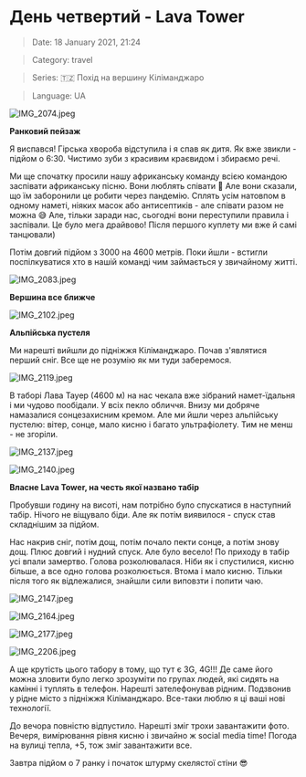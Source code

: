 # День четвертий - **Lava Tower**

> Date: 18 January 2021, 21:24

> Category: travel

> Series: 🇹🇿 Похід на вершину Кіліманджаро

> Language: UA

![IMG_2074.jpeg](https://res.craft.do/user/full/b5a256f3-51ff-c8e5-10fe-9343b6a0451d/doc/F4CC4F0B-97DA-4752-BE3C-BCD8ECCC932E/401CC61C-4120-4B41-9FDB-D119035CCD73_2/IMG_2074.jpeg)

**Ранковий пейзаж**

Я виспався! Гірська хвороба відступила і я спав як дитя. Як вже звикли - підйом о 6:30. Чистимо зуби з красивим краєвидом і збираємо речі.

Ми ще спочатку просили нашу африканську команду всією командою заспівати африканську пісню. Вони люблять співати 🙂 Але вони сказали, що їм заборонили це робити через пандемію. Сплять усім натовпом в одному наметі, ніяких масок або антисептиків - але співати разом не можна 😅 Але, тільки заради нас, сьогодні вони переступили правила і заспівали. Це було мега драйвово! Після першого куплету ми вже й самі танцювали)

Потім довгий підйом з 3000 на 4600 метрів. Поки йшли - встигли поспілкуватися хто в нашій команді чим займається у звичайному житті.

![IMG_2083.jpeg](https://res.craft.do/user/full/b5a256f3-51ff-c8e5-10fe-9343b6a0451d/doc/F4CC4F0B-97DA-4752-BE3C-BCD8ECCC932E/73E1A28C-459E-49D2-8D6F-EAF10F91E539_2/IMG_2083.jpeg)

**Вершина все ближче**

![IMG_2102.jpeg](https://res.craft.do/user/full/b5a256f3-51ff-c8e5-10fe-9343b6a0451d/doc/F4CC4F0B-97DA-4752-BE3C-BCD8ECCC932E/949A43FB-6494-49E1-8BC8-6FD87DFA6D87_2/IMG_2102.jpeg)

**Альпійська пустеля**

Ми нарешті вийшли до підніжжя Кіліманджаро. Почав з'являтися перший сніг. Все ще не розумію як ми туди заберемося.

![IMG_2119.jpeg](https://res.craft.do/user/full/b5a256f3-51ff-c8e5-10fe-9343b6a0451d/doc/F4CC4F0B-97DA-4752-BE3C-BCD8ECCC932E/D1D22367-BACE-470C-866F-E44E2DDDD798_2/IMG_2119.jpeg)

В таборі Лава Тауер (4600 м) на нас чекала вже зібраний намет-їдальня і ми чудово пообідали. У всіх пекло обличчя. Внизу ми добряче намазалися сонцезахисним кремом. Але ми йшли через альпійську пустелю: вітер, сонце, мало кисню і багато ультрафіолету. Тим не менш - не згоріли.

![IMG_2137.jpeg](https://res.craft.do/user/full/b5a256f3-51ff-c8e5-10fe-9343b6a0451d/doc/F4CC4F0B-97DA-4752-BE3C-BCD8ECCC932E/FFEF0462-13EB-4D62-A331-03DAE6C7A6B7_2/IMG_2137.jpeg)

![IMG_2140.jpeg](https://res.craft.do/user/full/b5a256f3-51ff-c8e5-10fe-9343b6a0451d/doc/F4CC4F0B-97DA-4752-BE3C-BCD8ECCC932E/2F42AF61-4DE6-4415-9ED5-D24C21314FAE_2/IMG_2140.jpeg)

**Власне Lava Tower, на честь якої названо табір**

Пробувши годину на висоті, нам потрібно було спускатися в наступний табір. Нічого не віщувало біди. Але як потім виявилося - спуск став складнішим за підйом.

Нас накрив сніг, потім дощ, потім почало пекти сонце, а потім знову дощ. Плюс довгий і нудний спуск. Але було весело! По приходу в табір усі впали замертво. Голова розколювалася. Ніби як і спустилися, кисню більше, а все одно голова розколюється. Втома і мало кисню. Тільки після того як відлежалися, знайшли сили виповзти і попити чаю.

![IMG_2147.jpeg](https://res.craft.do/user/full/b5a256f3-51ff-c8e5-10fe-9343b6a0451d/doc/F4CC4F0B-97DA-4752-BE3C-BCD8ECCC932E/EC30DAFB-29D1-4EE5-AC48-50CBACF13305_2/IMG_2147.jpeg)

![IMG_2164.jpeg](https://res.craft.do/user/full/b5a256f3-51ff-c8e5-10fe-9343b6a0451d/doc/F4CC4F0B-97DA-4752-BE3C-BCD8ECCC932E/4E118747-764F-4CA8-9F8B-467EE2002B92_2/IMG_2164.jpeg)

![IMG_2177.jpeg](https://res.craft.do/user/full/b5a256f3-51ff-c8e5-10fe-9343b6a0451d/doc/F4CC4F0B-97DA-4752-BE3C-BCD8ECCC932E/77CF8A9C-D345-43B7-8752-F2A3D1EB8DC4_2/IMG_2177.jpeg)

![IMG_2206.jpeg](https://res.craft.do/user/full/b5a256f3-51ff-c8e5-10fe-9343b6a0451d/doc/F4CC4F0B-97DA-4752-BE3C-BCD8ECCC932E/97E33A08-6CB1-4BC8-BDAD-FC074BDBBBF1_2/IMG_2206.jpeg)

А ще крутість цього табору в тому, що тут є 3G, 4G!!! Де саме його можна зловити було легко зрозуміти по групах людей, які сидять на камінні і туплять в телефон. Нарешті зателефонував рідним. Подзвонив у рідне місто з підніжжя Кіліманджаро. Все-таки люблю я ці ваші нові технології.

До вечора повністю відпустило. Нарешті зміг трохи завантажити фото. Вечеря, вимірювання рівня кисню і звичайно ж social media time! Погода на вулиці тепла, +5, тож зміг завантажити все.

Завтра підйом о 7 ранку і початок штурму скелястої стіни 😎

